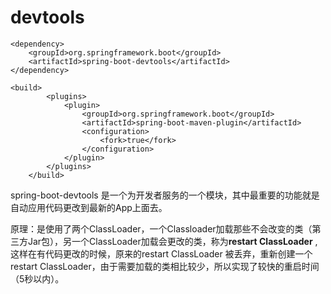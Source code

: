 # devtools

```markup
<dependency>
    <groupId>org.springframework.boot</groupId>
    <artifactId>spring-boot-devtools</artifactId>
</dependency>

<build>
        <plugins>
            <plugin>
                <groupId>org.springframework.boot</groupId>
                <artifactId>spring-boot-maven-plugin</artifactId>
                <configuration>
                    <fork>true</fork>
                </configuration>
            </plugin>
        </plugins>
    </build>
```

spring-boot-devtools 是一个为开发者服务的一个模块，其中最重要的功能就是自动应用代码更改到最新的App上面去。

原理：是使用了两个ClassLoader，一个Classloader加载那些不会改变的类（第三方Jar包），另一个ClassLoader加载会更改的类，称为**restart ClassLoader** ,这样在有代码更改的时候，原来的restart ClassLoader 被丢弃，重新创建一个restart ClassLoader，由于需要加载的类相比较少，所以实现了较快的重启时间（5秒以内）。

